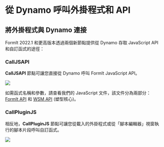 # 從 Dynamo 呼叫外掛程式和 API

## **將外掛程式與 Dynamo 連接**

FormIt 2022.1 和更高版本透過兩個新節點提供從 Dynamo 存取 JavaScript API 和自訂函式的途徑：

### **CallJSAPI** <a href="#calljsapi" id="calljsapi"></a>

**CallJSAPI** 節點可讓您直接從 Dynamo 呼叫 FormIt JavaScript API。

![](https://formit.autodesk.com/page/formit-dynamo/dynamo-formitCallJSAPI-GetTotalGrossArea.png)

如需函式名稱和參數，請查看我們的 JavaScript 文件，該文件分為兩部分：[FormIt API](https://formit3d.github.io/FormItExamplePlugins/docs/FormItJSAPI/group\_\_mod\_\_jsapi\_\_formit.html) 和 [WSM API](https://formit3d.github.io/FormItExamplePlugins/docs/FormItJSAPI/group\_\_mod\_\_jsapi\_\_wsm.html) (塑型核心)。

### **CallPluginJS** <a href="#callpluginjs" id="callpluginjs"></a>

相反地，**CallPluginJS** 節點可讓您從載入的外掛程式或從「腳本編輯器」視窗執行的腳本片段呼叫自訂函式。

![](https://formit.autodesk.com/page/formit-dynamo/dynamo-formitCallPluginJS.png)
